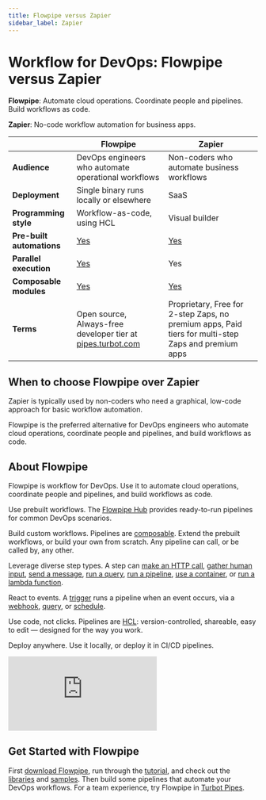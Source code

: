 ```yaml
---
title: Flowpipe versus Zapier
sidebar_label: Zapier
---
```


# Workflow for DevOps: Flowpipe versus Zapier

**Flowpipe**: Automate cloud operations. Coordinate people and pipelines. Build workflows as code.

**Zapier**: No-code workflow automation for business apps.

|                  | **Flowpipe**                                                | **Zapier**                                                 |
|------------------|---------------------------------------------------------|--------------------------------------------------------|
| **Audience**     | DevOps engineers who automate operational workflows     | Non-coders who automate business workflows             |
| **Deployment**   | Single binary runs locally or elsewhere                 | SaaS                                                    |
| **Programming style** | Workflow-as-code, using HCL                         | Visual builder                                          |
| **Pre-built automations** | [Yes](https://hub.powerpipe.io)                | [Yes](https://zapier.com/apps)                         |
| **Parallel execution** | [Yes](https://flowpipe.io/docs/build/write-pipelines/iteration#for_each) | Yes                                                     |
| **Composable modules** | [Yes](https://flowpipe.io/docs/build/mod-dependencies) | [Yes](https://help.zapier.com/hc/en-us/articles/8496308527629-Build-reusable-Sub-Zaps) |
| **Terms**        | Open source, Always-free developer tier at [pipes.turbot.com](http://pipes.turbot.com) | Proprietary, Free for 2-step Zaps, no premium apps, Paid tiers for multi-step Zaps and premium apps |

## When to choose Flowpipe over Zapier
Zapier is typically used by non-coders who need a graphical, low-code approach for basic workflow automation.

Flowpipe is the preferred alternative for DevOps engineers who automate cloud operations, coordinate people and pipelines, and build workflows as code.

## About Flowpipe
Flowpipe is workflow for DevOps. Use it to automate cloud operations, coordinate people and pipelines, and build workflows as code.

Use prebuilt workflows. The [Flowpipe Hub](https://hub.flowpipe.io/) provides ready-to-run pipelines for common DevOps scenarios.

Build custom workflows. Pipelines are [composable](https://flowpipe.io/docs/build/mod-dependencies). Extend the prebuilt workflows, or build your own from scratch. Any pipeline can call, or be called by, any other.

Leverage diverse step types. A step can [make an HTTP call](https://flowpipe.io/docs/flowpipe-hcl/step/http), [gather human input](https://flowpipe.io/docs/flowpipe-hcl/step/input), [send a message](https://flowpipe.io/docs/flowpipe-hcl/step/message), [run a query](https://flowpipe.io/docs/flowpipe-hcl/step/query), [run a pipeline](https://flowpipe.io/docs/flowpipe-hcl/step/pipeline), [use a container](https://flowpipe.io/docs/flowpipe-hcl/step/container), or [run a lambda function](https://flowpipe.io/docs/flowpipe-hcl/step/function).

React to events. A [trigger](https://flowpipe.io/docs/flowpipe-hcl/trigger) runs a pipeline when an event occurs, via a [webhook](https://flowpipe.io/docs/flowpipe-hcl/trigger/http), [query](https://flowpipe.io/docs/flowpipe-hcl/trigger/query), or [schedule](https://flowpipe.io/docs/flowpipe-hcl/trigger/schedule).

Use code, not clicks. Pipelines are [HCL](https://flowpipe.io/docs/build): version-controlled, shareable, easy to edit — designed for the way you work.

Deploy anywhere. Use it locally, or deploy it in CI/CD pipelines.

<div className="flex justify-center">
<iframe
    class="youtube-video"
    src="https://flowpipe.io/videos/short_demo_loop.mp4"
    frameBorder="0"
    allow="accelerometer; autoplay; clipboard-write; encrypted-media; gyroscope; picture-in-picture; web-share"
    allowFullScreen
    title="Human interaction with Flowpipe"
>
</iframe>
</div>

## Get Started with Flowpipe
First [download Flowpipe](https://flowpipe.io/downloads), run through the [tutorial](https://flowpipe.io/docs/build), and check out the [libraries](https://hub.flowpipe.io/?type=library) and [samples](https://hub.flowpipe.io/?type=library). Then build some pipelines that automate your DevOps workflows. For a team experience, try Flowpipe in [Turbot Pipes](https://turbot.com/pipes).
